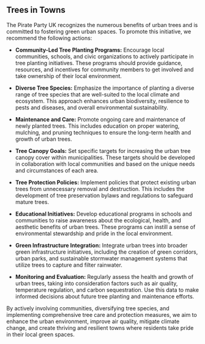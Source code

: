## Trees in Towns

The Pirate Party UK recognizes the numerous benefits of urban trees and is committed to fostering green urban spaces. To promote this initiative, we recommend the following actions:

- **Community-Led Tree Planting Programs:** Encourage local communities, schools, and civic organizations to actively participate in tree planting initiatives. These programs should provide guidance, resources, and incentives for community members to get involved and take ownership of their local environment.

- **Diverse Tree Species:** Emphasize the importance of planting a diverse range of tree species that are well-suited to the local climate and ecosystem. This approach enhances urban biodiversity, resilience to pests and diseases, and overall environmental sustainability.

- **Maintenance and Care:** Promote ongoing care and maintenance of newly planted trees. This includes education on proper watering, mulching, and pruning techniques to ensure the long-term health and growth of urban trees.

- **Tree Canopy Goals:** Set specific targets for increasing the urban tree canopy cover within municipalities. These targets should be developed in collaboration with local communities and based on the unique needs and circumstances of each area.

- **Tree Protection Policies:** Implement policies that protect existing urban trees from unnecessary removal and destruction. This includes the development of tree preservation bylaws and regulations to safeguard mature trees.

- **Educational Initiatives:** Develop educational programs in schools and communities to raise awareness about the ecological, health, and aesthetic benefits of urban trees. These programs can instill a sense of environmental stewardship and pride in the local environment.

- **Green Infrastructure Integration:** Integrate urban trees into broader green infrastructure initiatives, including the creation of green corridors, urban parks, and sustainable stormwater management systems that utilize trees to capture and filter rainwater.

- **Monitoring and Evaluation:** Regularly assess the health and growth of urban trees, taking into consideration factors such as air quality, temperature regulation, and carbon sequestration. Use this data to make informed decisions about future tree planting and maintenance efforts.

By actively involving communities, diversifying tree species, and implementing comprehensive tree care and protection measures, we aim to enhance the urban environment, improve air quality, mitigate climate change, and create thriving and resilient towns where residents take pride in their local green spaces.
